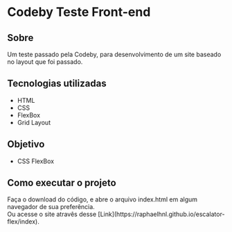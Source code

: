 # Codeby Teste Front-end

## Sobre
Um teste passado pela Codeby, para desenvolvimento de um site baseado no layout que foi passado.

## Tecnologias utilizadas
* HTML
* CSS
* FlexBox
* Grid Layout

## Objetivo
* CSS FlexBox

## Como executar o projeto
<p>Faça o download do código, e abre o arquivo index.html em algum navegador de sua preferência.</br>
Ou acesse o site atravês desse [Link](https://raphaelhnl.github.io/escalator-flex/index).</p>
